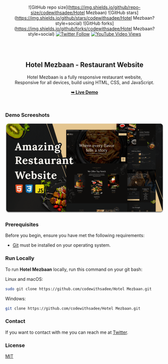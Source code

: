 <div align="center">
  
  ![GitHub repo size](https://img.shields.io/github/repo-size/codewithsadee/Hotel Mezbaan)
  ![GitHub stars](https://img.shields.io/github/stars/codewithsadee/Hotel Mezbaan?style=social)
  ![GitHub forks](https://img.shields.io/github/forks/codewithsadee/Hotel Mezbaan?style=social)
[![Twitter Follow](https://img.shields.io/twitter/follow/codewithsadee_?style=social)](https://twitter.com/intent/follow?screen_name=codewithsadee_)
  [![YouTube Video Views](https://img.shields.io/youtube/views/CjVGp5kGHxA?style=social)](https://youtu.be/CjVGp5kGHxA)

  <br />
  <br />

  <h2 align="center">Hotel Mezbaan - Restaurant Website</h2>

  Hotel Mezbaan is a fully responsive restaurant website, <br />Responsive for all devices, build using HTML, CSS, and JavaScript.

  <a href="https://codewithsadee.github.io/Hotel Mezbaan/"><strong>➥ Live Demo</strong></a>

</div>

<br />

### Demo Screeshots

![Hotel Mezbaan Desktop Demo](./readme-images/desktop.png "Desktop Demo")

### Prerequisites

Before you begin, ensure you have met the following requirements:

* [Git](https://git-scm.com/downloads "Download Git") must be installed on your operating system.

### Run Locally

To run **Hotel Mezbaan** locally, run this command on your git bash:

Linux and macOS:

```bash
sudo git clone https://github.com/codewithsadee/Hotel Mezbaan.git
```

Windows:

```bash
git clone https://github.com/codewithsadee/Hotel Mezbaan.git
```

### Contact

If you want to contact with me you can reach me at [Twitter](https://www.twitter.com/codewithsadee).

### License

[MIT](https://choosealicense.com/licenses/mit/)

